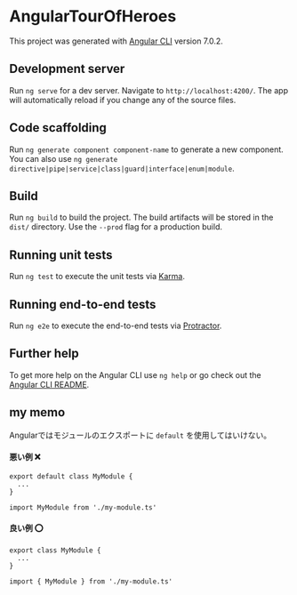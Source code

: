 # AngularTourOfHeroes

This project was generated with [Angular CLI](https://github.com/angular/angular-cli) version 7.0.2.

## Development server

Run `ng serve` for a dev server. Navigate to `http://localhost:4200/`. The app will automatically reload if you change any of the source files.

## Code scaffolding

Run `ng generate component component-name` to generate a new component. You can also use `ng generate directive|pipe|service|class|guard|interface|enum|module`.

## Build

Run `ng build` to build the project. The build artifacts will be stored in the `dist/` directory. Use the `--prod` flag for a production build.

## Running unit tests

Run `ng test` to execute the unit tests via [Karma](https://karma-runner.github.io).

## Running end-to-end tests

Run `ng e2e` to execute the end-to-end tests via [Protractor](http://www.protractortest.org/).

## Further help

To get more help on the Angular CLI use `ng help` or go check out the [Angular CLI README](https://github.com/angular/angular-cli/blob/master/README.md).


## my memo  
Angularではモジュールのエクスポートに `default` を使用してはいけない。

#### 悪い例 ❌
```my-module.ts:ts
export default class MyModule {
  ...
}

```

```main.ts:ts
import MyModule from './my-module.ts'

```

#### 良い例 ⭕️
```my-module.ts:ts
export class MyModule {
  ...
}

```

```main.ts:ts
import { MyModule } from './my-module.ts'

```